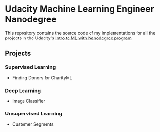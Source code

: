 # Udacity Machine Learning Engineer Nanodegree
This repository contains the source code of my implementations for all the projects in the Udacity's [Intro to ML with Nanodegree program](https://www.udacity.com/course/intro-to-machine-learning-with-tensorflow-nanodegree--nd230)

## Projects
### Supervised Learning 
- Finding Donors for CharityML
### Deep Learning
- Image Classifier
### Unsupervised Learning
- Customer Segments
